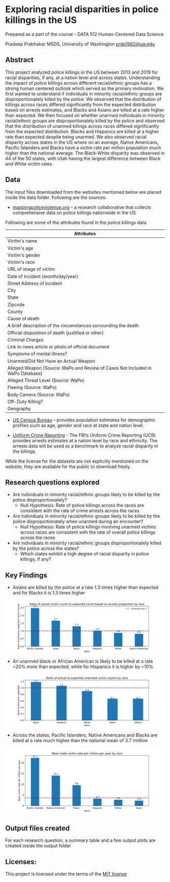 # Exploring racial disparities in police killings in the US

Prepared as a part of the course - DATA 512 Human-Centered Data Science

Pradeep Prabhakar
MSDS, University of Washington
prdp1992@uw.edu


## Abstract

This project analyzed police killings in the US between 2013 and 2019 for racial disparities, if any, at a nation level and across states. Understanding the impact of police killings across different racial/ethnic groups has a strong human centered outlook which served as the primary motivation. We first wanted to understand if individuals in minority racial/ethnic groups are disproportionately killed by the police. We observed that the distribution of killings across races differed significantly from the expected distribution based on arrests estimates, and Blacks and Asians are killed at a rate higher than expected. We then focused on whether unarmed individuals in minority racial/ethnic groups are disproportionately killed by the police and observed that the distribution of unarmed killings across races differed significantly from the expected distribution. Blacks and Hispanics are killed at a higher rate than expected despite being unarmed. We also observed racial disparity across states in the US where on an average, Native Americans, Pacific Islanders and Blacks have a victim rate per million population much higher than the national average. The Black-White disparity was observed in 44 of the 50 states, with Utah having the largest difference between Black and White victim rates.


## Data

The input files downloaded from the websites mentioned below are placed inside the data folder. Following are the sources:

* [mappingpoliceviolence.org](https://mappingpoliceviolence.org/aboutthedata) – a research collaborative that collects comprehensive data on police killings nationwide in the US

Following are some of the attributes found in the police killings data

| Attributes                                                                        |
|-----------------------------------------------------------------------------------|
| Victim's name                                                                     |
| Victim's age                                                                      |
| Victim's gender                                                                   |
| Victim's race                                                                     |
| URL of image of victim                                                            |
| Date of Incident (month/day/year)                                                 |
| Street Address of Incident                                                        |
| City                                                                              |
| State                                                                             |
| Zipcode                                                                           |
| County                                                                            |
| Cause of death                                                                    |
| A brief description of the circumstances   surrounding the death                  |
| Official disposition of death (justified   or other)                              |
| Criminal Charges                                                                  |
| Link to news article or photo of official   document                              |
| Symptoms of mental illness?                                                       |
| Unarmed/Did Not Have an Actual Weapon                                             |
| Alleged Weapon (Source: WaPo and Review of Cases Not Included in WaPo Database)   |
| Alleged Threat Level (Source: WaPo)                                               |
| Fleeing (Source: WaPo)                                                            |
| Body Camera (Source: WaPo)                                                        |
| Off-Duty Killing?                                                                 |
| Geography                                                                         |


* [US Census Bureau](https://www.census.gov/en.html) – provides population estimates for demographic profiles such as age, gender and race at state and nation level.

* [Uniform Crime Reporting](https://www.fbi.gov/services/cjis/ucr/) - The FBI’s Uniform Crime Reporting (UCR) provides arrests estimates at a nation level by race and ethnicity. The arrests data will be used as a benchmark to analyze racial disparity in the killings.

While the license for the datasets are not explicitly mentioned on the website, they are available for the public to download freely.


## Research questions explored

* Are individuals in minority racial/ethnic groups likely to be killed by the police disproportionately? 
    * Null Hypothesis: Rate of police killings across the races are consistent with the rate of crime arrests across the races
* Are individuals in minority racial/ethnic groups likely to be killed by the police disproportionately when unarmed during an encounter? 
    * Null Hypothesis: Rate of police killings involving unarmed victims across races are consistent with the rate of overall police killings across the races
* Are individuals in minority racial/ethnic groups disproportionately killed by the police across the states?
	* Which states exhibit a high degree of racial disparity in police killings, if any?


## Key Findings

* Asians are killed by the police at a rate 1.3 times higher than expected and for Blacks it is 1.3 times higher

![Actual vs expected ratio of police killings across races](output/q1_actual_vs_expected_ratio.png)

* An unarmed black or African American is likely to be killed at a rate ~20% more than expected, while for Hispanics it is higher by ~10%

![Actual vs expected ratio of unarmed police killings across races](output/q2_actual_vs_expected_ratio.png)

* Across the states, Pacific Islanders, Native Americans and Blacks are killed at a rate much higher than the national mean of 3.7 /million

![Mean state victim rate by race](output/q3_mean_victim_rate_per_capita_by_race.png)


## Output files created

For each research question, a summary table and a few output plots are created inside the output folder


## Licenses:

This project is licensed under the terms of the [MIT license](https://github.com/Pradeepprabhakar92/data-512-final/blob/main/LICENSE)
